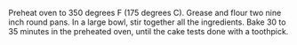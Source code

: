 Preheat oven to 350 degrees F (175 degrees C). Grease and flour two nine inch round pans.
In a large bowl, stir together all the ingredients.
Bake 30 to 35 minutes in the preheated oven, until the cake tests done with a toothpick.
